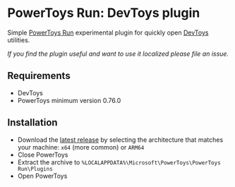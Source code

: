 # PowerToys Run: DevToys plugin

Simple [PowerToys Run](https://learn.microsoft.com/windows/powertoys/run) experimental plugin for quickly open [DevToys](https://devtoys.app) utilities.

_If you find the plugin useful and  want to use it localized please file an issue._

## Requirements

- DevToys
- PowerToys minimum version 0.76.0

## Installation

- Download the [latest release](https://github.com/davidegiacometti/PowerToys-Run-DevToys/releases/) by selecting the architecture that matches your machine: `x64` (more common) or `ARM64`
- Close PowerToys
- Extract the archive to `%LOCALAPPDATA%\Microsoft\PowerToys\PowerToys Run\Plugins`
- Open PowerToys